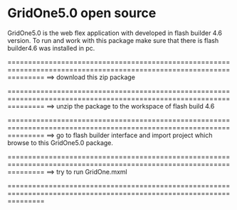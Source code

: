 GridOne5.0 open source
======================


GridOne5.0 is the web flex application with developed in flash builder 4.6 version. To run and work with this package make sure that there is flash builder4.6 was installed in pc.

=====================================================================================================================
==> download this zip package 

=====================================================================================================================
==> unzip the package to the workspace of flash build 4.6

=====================================================================================================================
==> go to flash builder interface and import project which browse to this GridOne5.0 package.

=====================================================================================================================
==> try to run GridOne.mxml

=====================================================================================================================
